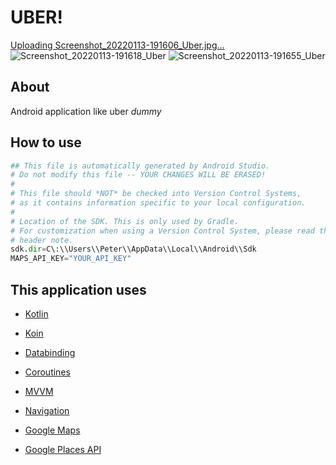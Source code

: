 # UBER!
[Uploading Screenshot_20220113-191606_Uber.jpg…]()
![Screenshot_20220113-191618_Uber](https://user-images.githubusercontent.com/22428532/149380421-c4c275ed-5f9e-4e45-ac42-841f4faff595.jpg)
![Screenshot_20220113-191655_Uber](https://user-images.githubusercontent.com/22428532/149380437-0417f2d8-76e3-430b-a390-7ef87689d02c.jpg)

## About
Android application like uber  *dummy*

## How to use

```python
## This file is automatically generated by Android Studio.
# Do not modify this file -- YOUR CHANGES WILL BE ERASED!
#
# This file should *NOT* be checked into Version Control Systems,
# as it contains information specific to your local configuration.
#
# Location of the SDK. This is only used by Gradle.
# For customization when using a Version Control System, please read the
# header note.
sdk.dir=C\:\\Users\\Peter\\AppData\\Local\\Android\\Sdk
MAPS_API_KEY="YOUR_API_KEY"
```

## This application uses
*  [Kotlin](https://kotlinlang.org/)

*  [Koin](https://insert-koin.io/)

*  [Databinding](https://developer.android.com/topic/libraries/data-binding)

*  [Coroutines](https://developer.android.com/kotlin/coroutines)

*  [MVVM](https://developer.android.com/topic/libraries/architecture/viewmodel)

*  [Navigation](https://developer.android.com/guide/navigation)

*  [Google Maps](https://developers.google.com/maps)

*  [Google Places API](https://developers.google.com/maps/documentation/places/web-service/overview)



